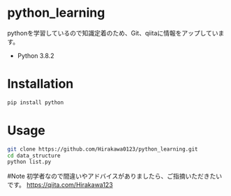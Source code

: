 # python_learning
pythonを学習しているので知識定着のため、Git、qiitaに情報をアップしています。

* Python 3.8.2

# Installation
 
```bash
pip install python
```
 
# Usage 
```bash
git clone https://github.com/Hirakawa0123/python_learning.git
cd data_structure
python list.py
```

#Note
初学者なので間違いやアドバイスがありましたら、ご指摘いただきたいです。 
https://qiita.com/Hirakawa123
